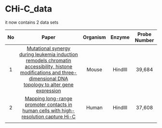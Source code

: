 # CHi-C_data

it now contains 2 data sets

|  No  |                            Paper                             | Organism | Enzyme  | Probe Number |
| :--: | :----------------------------------------------------------: | :------: | :-----: | :----------: |
|  1   | [Mutational synergy during leukemia induction remodels chromatin accessibility, histone modifications and three-dimensional DNA topology to alter gene expression](https://www.nature.com/articles/s41588-021-00925-9) |  Mouse   | HindIII |    39,684    |
|  2   | [Mapping long-range promoter contacts in human cells with high-resolution capture Hi-C](https://www.nature.com/articles/ng.3286) |  Human   | HindIII |    37,608     |
|      |                                                              |          |         |              |

